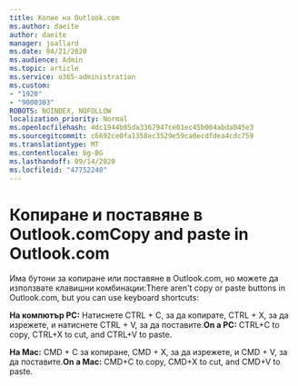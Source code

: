 ```yaml
---
title: Копие на Outlook.com
ms.author: daeite
author: daeite
manager: joallard
ms.date: 04/21/2020
ms.audience: Admin
ms.topic: article
ms.service: o365-administration
ms.custom:
- "1920"
- "9000303"
ROBOTS: NOINDEX, NOFOLLOW
localization_priority: Normal
ms.openlocfilehash: 4dc1944b85da3367947ce01ec45b004abda045e3
ms.sourcegitcommit: c6692ce0fa1358ec3529e59ca0ecdfdea4cdc759
ms.translationtype: MT
ms.contentlocale: bg-BG
ms.lasthandoff: 09/14/2020
ms.locfileid: "47752240"
---
```

# <a name="copy-and-paste-in-outlookcom"></a><span data-ttu-id="adba7-102">Копиране и поставяне в Outlook.com</span><span class="sxs-lookup"><span data-stu-id="adba7-102">Copy and paste in Outlook.com</span></span>

<span data-ttu-id="adba7-103">Има бутони за копиране или поставяне в Outlook.com, но можете да използвате клавишни комбинации:</span><span class="sxs-lookup"><span data-stu-id="adba7-103">There aren't copy or paste buttons in Outlook.com, but you can use keyboard shortcuts:</span></span>

<span data-ttu-id="adba7-104">**На компютър PC:** Натиснете CTRL + C, за да копирате, CTRL + X, за да изрежете, и натиснете CTRL + V, за да поставите.</span><span class="sxs-lookup"><span data-stu-id="adba7-104">**On a PC:** CTRL+C to copy, CTRL+X to cut, and CTRL+V to paste.</span></span>

<span data-ttu-id="adba7-105">**На Mac:** CMD + C за копиране, CMD + X, за да изрежете, и CMD + V, за да поставите.</span><span class="sxs-lookup"><span data-stu-id="adba7-105">**On a Mac:** CMD+C to copy, CMD+X to cut, and CMD+V to paste.</span></span>